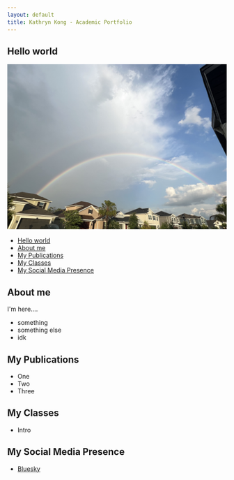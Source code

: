 ```yaml
---
layout: default
title: Kathryn Kong - Academic Portfolio
---
```

## Hello world

![Featured Image](/assets/scenary.JPG)

- [Hello world](#hello-world)
- [About me](#about-me)
- [My Publications](#my-publications)
- [My Classes](#my-classes)
- [My Social Media Presence](#my-social-media-presence)

## About me

I'm here....

- something
- something else
- idk

## My Publications

- One
- Two
- Three

## My Classes

- Intro


## My Social Media Presence

- [Bluesky](https://bsky.app/profile/yingzi.bsky.social)